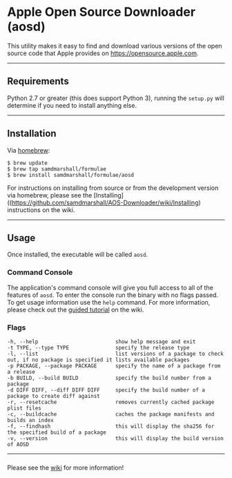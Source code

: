 # Apple Open Source Downloader (aosd)

This utility makes it easy to find and download various versions of the open source code that Apple provides on https://opensource.apple.com.

---

## Requirements

Python 2.7 or greater (this does support Python 3), running the `setup.py` will determine if you need to install anything else.

---

## Installation

Via [homebrew](http://brew.sh):

	$ brew update
	$ brew tap samdmarshall/formulae
	$ brew install samdmarshall/formulae/aosd

For instructions on installing from source or from the development version via homebrew, please see the [Installing]((https://github.com/samdmarshall/AOS-Downloader/wiki/Installing) instructions on the wiki.

---

## Usage

Once installed, the executable will be called `aosd`.

### Command Console

The application's command console will give you full access to all of the features of `aosd`. To enter the console run the binary with no flags passed. To get usage information use the `help` command. For more information, please check out the [guided tutorial](https://github.com/samdmarshall/AOS-Downloader/wiki/Tutorial) on the wiki.

### Flags

	-h, --help                         show help message and exit
	-t TYPE, --type TYPE               specify the release type
	-l, --list                         list versions of a package to check out, if no package is specified it lists available packages
	-p PACKAGE, --package PACKAGE      specify the name of a package from a release
	-b BUILD, --build BUILD            specify the build number from a package
	-d DIFF DIFF, --diff DIFF DIFF     specify the build number of a package to create diff against
	-r, --resetcache                   removes currently cached package plist files
	-c, --buildcache                   caches the package manifests and builds an index
	-f, --findhash					   this will display the sha256 for the specified build of a package
	-v, --version					   this will display the build version of AOSD


---


### 

Please see the [wiki](https://github.com/samdmarshall/AOS-Downloader/wiki) for more information!